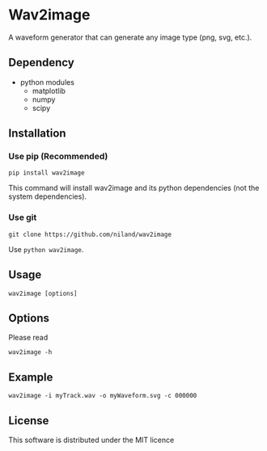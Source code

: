 # Wav2image

A waveform generator that can generate any image type (png, svg, etc.).

## Dependency

* python modules
    + matplotlib
    + numpy
    + scipy

## Installation
### Use pip (Recommended)

    pip install wav2image

This command will install wav2image and its python dependencies (not the system dependencies).

### Use git

    git clone https://github.com/niland/wav2image

Use `python wav2image`.

## Usage

    wav2image [options]

## Options
Please read

    wav2image -h

## Example

    wav2image -i myTrack.wav -o myWaveform.svg -c 000000

## License

This software is distributed under the MIT licence
